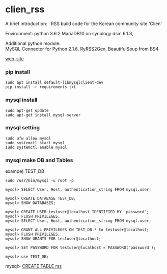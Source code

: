 # clien_rss

A brief introduction:
    RSS build code for the Korean community site 'Clien'


Environment:
    python 3.6.2
    MariaDB10 on synology dsm 6.1.3,
    
Additional python module:    
    MySQL Connector for Python 2.1.6,
    RyRSS2Gen,
    BeautifulSoup from BS4

[web-site](https://slowlifecoding.blogspot.com/2017/08/build-clien-rss-by-python3.html)  

### pip install
```
sudo apt install default-libmysqlclient-dev
pip install -r requirements.txt
```

### mysql install  
```shell
sudo apt-get update
sudo apt-get install mysql-server
```
  
### mysql setting  
```shell
sudo ufw allow mysql
sudo systemctl start mysql
sudo systemctl enable mysql
```

### mysql make DB and Tables  
exampe) TEST_DB
```shell
sudo /usr/bin/mysql -u root -p

mysql> SELECT User, Host, authentication_string FROM mysql.user;

mysql> CREATE DATABASE TEST_DB;
mysql> SHOW DATABASES;

mysql> CREATE USER testuser@localhost IDENTIFIED BY 'password';
mysql> FLUSH PRIVILEGES;
mysql> SELECT User, Host, authentication_string FROM mysql.user;

mysql> GRANT ALL PRIVILEGES ON TEST_DB.* to testuser@localhost;
mysql> FLUSH PRIVILEGES;
mysql> SHOW GRANTS FOR testuser@localhost;

mysql> SET PASSWORD FOR testuser@localhost = PASSWORD('password');

mysql> use TEST_DB;
```
mysql> [CREATE TABLE rss](MySQL_CREATE_TABLE.sql)


